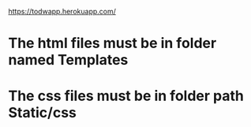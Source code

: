 https://todwapp.herokuapp.com/

# The html files must be in folder named Templates
# The css files must be in folder path Static/css
